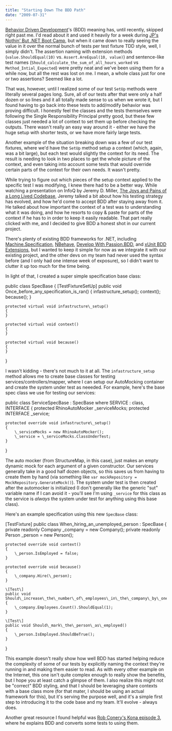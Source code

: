 ```yaml
---
title: "Starting Down The BDD Path"
date: "2009-07-31"
---
```


[Behavior Driven Development](http://dannorth.net/introducing-bdd)'s (BDD) meaning has, until recently, skipped right past me. I'd read about it and used it heavily for a week during [JP's Nothin' But .NET Boot Camp](http://darrell.mozingo.net/2008/12/03/nothin-but-net-training/), but when it came down to really seeing the value in it over the normal bunch of tests per test fixture TDD style, well, I simply didn't. The assertion naming with extension methods (`value.ShouldEqual(10)` vs. `Assert.AreEqual(10, value)`) and sentence-like test names (`Should_calculate_the_sum_of_all_hours_worked` vs `Method_Intial_Expected`) were pretty neat and we've been using them for a while now, but all the rest was lost on me. I mean, a whole class just for one or two assertions? Seemed like a lot.

That was, however, until I realized some of our test `SetUp` methods were literally several pages long. Sure, all of our tests after that were only a half dozen or so lines and it all totally made sense to us when we wrote it, but I found having to go back into these tests to add/modify behavior was proving difficult. I honestly feel the classes and the tests themselves were following the Single Responsibility Principal pretty good, but these few classes just needed a lot of context to set them up before checking the outputs. There wasn't really an easy way around it - either we have the huge setup with shorter tests, or we have more fairly large tests.

Another example of the situation breaking down was a few of our test fixtures, where we'd have the `SetUp` method setup a context (which, again, was a bit large), but each test would slightly the context for its need. The result is needing to look in two places to get the whole picture of the context, and even taking into account some tests that would override certain parts of the context for their own needs. It wasn't pretty.

While trying to figure out which pieces of the setup context applied to the specific test I was modifying, I knew there had to be a better way. While watching a presentation on InfoQ by Jeremy D. Miller, [The Joys and Pains of a Long Lived Codebase](http://www.infoq.com/presentations/Lessons-Learned-Jeremy-Miller), Jeremy talked a bit about how his testing strategy has evolved, and how he'd come to accept BDD after staying away from it. He talked about how important the context of a test was to understanding what it was doing, and how he resorts to copy & paste for parts of the context if he has to in order to keep it easily readable. That part really clicked with me, and I decided to give BDD a honest shot in our current project.

There's plenty of existing BDD frameworks for .NET, including [Machine.Specification](http://github.com/machine/machine.specifications/tree/master), [NBehave](http://nbehave.org/), [Develop With Passion.BDD](http://github.com/developwithpassion/developwithpassion.bdd/tree/master), and [xUnit BDD Extensions](http://code.google.com/p/xunit-bdd-extensions/), but I wanted to keep it simple for now as we integrate it with our existing project, and the other devs on my team had never used the syntax before (and I only had one intense week of exposure), so I didn't want to clutter it up too much for the time being.

In light of that, I created a super simple specification base class:

public class SpecBase
{
	\[TestFixtureSetUp\]
	public void Once\_before\_any\_specification\_is\_ran()
	{
		infastructure\_setup();
		context();
		because();
	}

	protected virtual void infastructure\_setup()
	{
	}

	protected virtual void context()
	{
	}

	protected virtual void because()
	{
	}
}

I wasn't kidding - there's not much to it at all. The `infastructure_setup` method allows me to create base classes for testing services/controllers/mapper, where I can setup our AutoMocking container and create the system under test as neeeded. For example, here's the base spec class we use for testing our services:

public class ServiceSpecBase : SpecBase
	where SERVICE : class, INTERFACE
{
	protected RhinoAutoMocker \_serviceMocks;
	protected INTERFACE \_service;

	protected override void infastructure\_setup()
	{
		\_serviceMocks = new RhinoAutoMocker();
		\_service = \_serviceMocks.ClassUnderTest;
	}
} 

The auto mocker (from StructureMap, in this case), just makes an empty dynamic mock for each argument of a given constructor. Our services generally take in a good half dozen objects, so this saves us from having to create them by hand (via something like `var mockRepository = MockRepository.GenerateMock()`). The system under test is then created after the automocker is initialized (I don't generally like the generic "sut" variable name if I can avoid it - you'll see I'm using `_service` for this class as the service is _always_ the system under test for anything using this base class).

Here's an example specification using this new `SpecBase` class:

\[TestFixture\]
public class When\_hiring\_an\_unemployed\_person : SpecBase
{
	private readonly Company \_company = new Company();
	private readonly Person \_person = new Person();

	protected override void context()
	{
		\_person.IsEmployed = false;
	}

	protected override void because()
	{
		\_company.Hire(\_person);
	}

	\[Test\]
	public void Should\_increase\_the\_number\_of\_employees\_in\_the\_company\_by\_one()
	{
		\_company.Employees.Count().ShouldEqual(1);
	}

	\[Test\]
	public void Should\_mark\_the\_person\_as\_employed()
	{
		\_person.IsEmployed.ShouldBeTrue();
	}
}

This example doesn't really show how well BDD has started helping reduce the complexity of some of our tests by explicitly naming the context they're running in and making them easier to read. As with every other example on the Internet, this one isn't quite complex enough to really show the benefits, but I hope you at least catch a glimpse of them. I also realize this might not be "correct" BDD styling, and that I should be leveraging share contexts with a base class more (for that mater, I should be using an actual framework for this), but it's serving the purpose well, and it's a simple first step to introducing it to the code base and my team. It'll evolve - always does.

Another great resource I found helpful was [Rob Conery's Kona episode 3](http://blog.wekeroad.com/mvc-storefront/kona-3/), where he explains BDD and converts some tests to using them.
